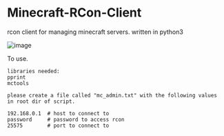 # Minecraft-RCon-Client
rcon client for managing minecraft servers. written in python3


![image](https://user-images.githubusercontent.com/20805369/126339072-785529e9-6561-4c1d-a302-82e592b1cd26.png)




To use.

    libraries needed:
    pprint
    mctools

    please create a file called "mc_admin.txt" with the following values in root dir of script.
    
    192.168.0.1  # host to connect to
    password     # password to access rcon
    25575        # port to connect to
